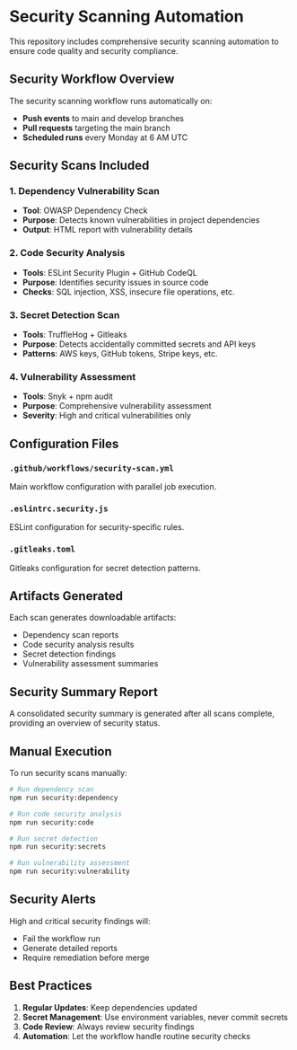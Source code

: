 # Security Scanning Automation

This repository includes comprehensive security scanning automation to ensure code quality and security compliance.

## Security Workflow Overview

The security scanning workflow runs automatically on:
- **Push events** to main and develop branches
- **Pull requests** targeting the main branch
- **Scheduled runs** every Monday at 6 AM UTC

## Security Scans Included

### 1. Dependency Vulnerability Scan
- **Tool**: OWASP Dependency Check
- **Purpose**: Detects known vulnerabilities in project dependencies
- **Output**: HTML report with vulnerability details

### 2. Code Security Analysis
- **Tools**: ESLint Security Plugin + GitHub CodeQL
- **Purpose**: Identifies security issues in source code
- **Checks**: SQL injection, XSS, insecure file operations, etc.

### 3. Secret Detection Scan
- **Tools**: TruffleHog + Gitleaks
- **Purpose**: Detects accidentally committed secrets and API keys
- **Patterns**: AWS keys, GitHub tokens, Stripe keys, etc.

### 4. Vulnerability Assessment
- **Tools**: Snyk + npm audit
- **Purpose**: Comprehensive vulnerability assessment
- **Severity**: High and critical vulnerabilities only

## Configuration Files

### `.github/workflows/security-scan.yml`
Main workflow configuration with parallel job execution.

### `.eslintrc.security.js`
ESLint configuration for security-specific rules.

### `.gitleaks.toml`
Gitleaks configuration for secret detection patterns.

## Artifacts Generated

Each scan generates downloadable artifacts:
- Dependency scan reports
- Code security analysis results
- Secret detection findings
- Vulnerability assessment summaries

## Security Summary Report

A consolidated security summary is generated after all scans complete, providing an overview of security status.

## Manual Execution

To run security scans manually:

```bash
# Run dependency scan
npm run security:dependency

# Run code security analysis
npm run security:code

# Run secret detection
npm run security:secrets

# Run vulnerability assessment
npm run security:vulnerability
```

## Security Alerts

High and critical security findings will:
- Fail the workflow run
- Generate detailed reports
- Require remediation before merge

## Best Practices

1. **Regular Updates**: Keep dependencies updated
2. **Secret Management**: Use environment variables, never commit secrets
3. **Code Review**: Always review security findings
4. **Automation**: Let the workflow handle routine security checks